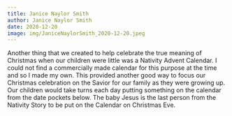 ```yaml
---
title: Janice Naylor Smith
author: Janice Naylor Smith
date: 2020-12-20
image: img/JaniceNaylorSmith_2020-12-20.jpeg
---
```

Another thing that we created to help celebrate the true meaning of Christmas when our children were little was a Nativity Advent Calendar. I could not find a commercially made calendar for this purpose at the time and so I made my own. This provided another good way to focus our Christmas celebration on the Savior for our family as they were growing up.  Our children would take turns each day putting something on the calendar from the date pockets below.  The baby Jesus is the last person from the Nativity Story to be put on the Calendar on Christmas Eve.
